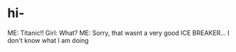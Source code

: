 # hi-
ME: Titanic!! 
Girl: What?
ME: Sorry, that wasnt a very good ICE BREAKER...
I don't know what I am doing 
